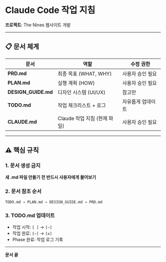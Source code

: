 # Claude Code 작업 지침

**프로젝트**: The Nines 웹사이트 개발

---

## 📋 문서 체계

| 문서 | 역할 | 수정 권한 |
|------|------|----------|
| **PRD.md** | 최종 목표 (WHAT, WHY) | 사용자 승인 필요 |
| **PLAN.md** | 실행 계획 (HOW) | 사용자 승인 필요 |
| **DESIGN_GUIDE.md** | 디자인 시스템 (UI/UX) | 참고만 |
| **TODO.md** | 작업 체크리스트 + 로그 | 자유롭게 업데이트 |
| **CLAUDE.md** | Claude 작업 지침 (현재 파일) | 사용자 승인 필요 |

---

## ⚠️ 핵심 규칙

### 1. 문서 생성 금지
**새 .md 파일 만들기 전 반드시 사용자에게 물어보기**

### 2. 문서 참조 순서
```
TODO.md → PLAN.md → DESIGN_GUIDE.md → PRD.md
```

### 3. TODO.md 업데이트
- 작업 시작: `[ ]` → `[~]`
- 작업 완료: `[~]` → `[x]`
- Phase 완료: 작업 로그 기록

---

**문서 끝**
